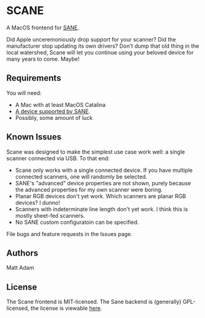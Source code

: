 # SCANE

A MacOS frontend for [SANE](http://www.sane-project.org).

Did Apple unceremoniously drop support for your scanner?  Did the manufacturer stop updating its own drivers?  Don't dump that old thing in the local watershed, Scane will let you continue using your beloved device for many years to come.  Maybe!


## Requirements

You will need:

* A Mac with at least MacOS Catalina
* [A device supported by SANE](http://www.sane-project.org/sane-mfgs.html).
* Possibly, some amount of luck


## Known Issues

Scane was designed to make the simplest use case work well: a single scanner connected via USB.  To that end:
* Scane only works with a single connected device.  If you have multiple connected scanners, one will randomly be selected.
* SANE's "advanced" device properties are not shown, purely because the advanced properties for my own scanner were boring.
* Planar RGB devices don't yet work.  Which scanners are planar RGB devices?  I dunno!
* Scanners with indeterminate line length don't yet work.  I think this is mostly sheet-fed scanners.
* No SANE custom configuratoin can be specified.


File bugs and feature requests in the Issues page.


## Authors

Matt Adam


## License

The Scane frontend is MIT-licensed.
The Sane backend is (generally) GPL-licensed, the license is viewable [here](https://gitlab.com/sane-project/backends/-/blob/master/LICENSE).
